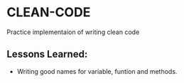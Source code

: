 # CLEAN-CODE
Practice implementaion of writing clean code

## Lessons Learned:

- Writing good names for variable, funtion and methods.
